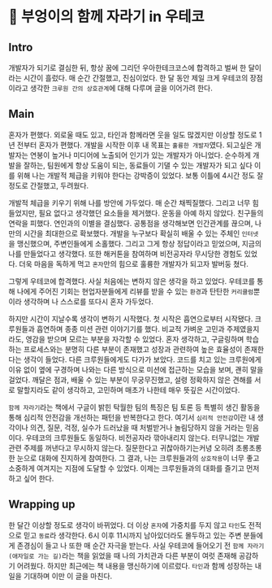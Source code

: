 # 🦉 부엉이의 함께 자라기 in 우테코

## Intro

개발자가 되기로 결심한 뒤, 항상 꿈에 그리던 우아한테크코스에 합격하고 벌써 한 달이라는 시간이 흘렀다. 매 순간 간절했고, 진심이었다. 한 달 동안 제일 크게 우테코의 장점이라고
생각한 `크루원 간의 상호관계`에 대해 다루며 글을 이어가려 한다.

## Main

혼자가 편했다. 외로울 때도 있고, 타인과 함께라면 웃을 일도 많겠지만 이상할 정도로 1년 전부터 혼자가 편했다. 개발을 시작한 이후 내 목표는  `훌륭한 개발자`였다. 되고싶은 개발자는 연봉이 높거나 미디어에 노출되어 인기가 있는 개발자가 아니었다.
순수하게 개발을 잘하는, 팀원에게 항상 도움이 되는, 동료들이 기댈 수 있는 개발자가 되고 싶다 이를 위해 나는 개발적 체급을 키워야 한다는 강박증이 있었다. 보통 이틀에 4시간 정도 잘 정도로 간절했고, 두려웠다.

개발적 체급을 키우기 위해 나를 방안에 가두었다. 매 순간 채찍질했다. 그리고 너무 힘들었지만, 필요 없다고 생각했던 요소들을 제거했다. 운동을 아예 하지 않았다. 친구들의 연락을 피했다. 연인과의 이별을 결심했다. 공통점을 생각해보면
인간관계를 끊으며, 나만의 시간을 최대한으로 확보했다. 개발을 누구보다 확실히 배울 수 있는 주체인 `인터넷`을 맹신했으며, 주변인들에게 소홀했다. 그리고 그게 항상 정답이라고 믿었으며, 지금의 나를 만들었다고 생각했다. 또한 해커톤을 참여하며 비전공자라 무시당한 경험도 있었다.
더욱 마음을 독하게 먹고 `혼자`만의 힘으로 훌륭한 개발자가 되고자 발버둥 쳤다.

그렇게 우테코에 합격했다. 사실 처음에는 변하지 않은 생각을 하고 있었다. 우테코를 통해 나에게 주어진 기회는
현업자분들에게 리뷰를 받을 수 있는 `환경`과 탄탄한 `커리큘럼`뿐이라 생각하며 나 스스로를 또다시 혼자 가두었다.

하지만 시간이 지날수록 생각이 변하기 시작했다. 첫 시작은 흡연으로부터 시작됐다. 크루원들과 흡연하며 종종 미션 관련 이야기기를 했다. 비교적 가벼운 고민과 주제였을지라도, 영감을 받으며 모르는 부분을 자각할 수 있었다. 혼자 생각하고, 구글링하며 학습하는 프로세스와는 분명히 다른 부분이
존재했고 성장과 관련하여 높은 효율성이 존재한다는 생각이 들었다. 다른 크루원들에게도 다가가 보았다. 코드를 치고 있는 크루원에게 이유 없이 옆에 구경하며 나와는 다른 방식으로 미션에 접근하는 모습을 보며, 괜히 말을 걸었다.
깨달은 점과, 배울 수 있는 부분이 무궁무진했고, 설령 정확하지 않은 견해를 서로 말할지라도 같이 생각하고, 고민하며 매초가 나한테 매우 뜻깊은 시간이었다.

`함께 자라기`라는 책에서 구글이 밝힌 탁월한 팀의 특징은 팀 토론 등 특별히 생긴 활동을 통해 심리적 안전감을 개선하는 패턴을 반복한다고 한다. 여기서 `심리적 안전감`이란 내 생각이나 의견, 질문, 걱정, 실수가 드러났을 때 처벌받거나 놀림당하지 않을 거라는 믿음이다.
우테코의 크루원들도 동일하다. 비전공자라 깎아내리지 않는다. 터무니없는 개발 관련 주제를 꺼낸다고 무시하지 않는다. 질문한다고 귀찮아하기는커녕 오히려 초롱초롱한 눈으로 대화에 진지하게 참여한다. 그 결과, 나는 크루원들과의 `상호작용`이 너무 좋고 소중하게 여겨지는 지점에 도달할 수 있었다.
이제는 크루원들과의 대화를 즐기고 먼저 하고 싶어 한다.

## Wrapping up

한 달간 이상할 정도로 생각이 바뀌었다. 더 이상 `혼자`에 가중치를 두지 않고 `타인`도 전적으로 믿고 `동료`라 생각한다. 6시 이후 11시까지 남아있더라도 몰두하고 있는 주변 분들에게 존경심이 들고 나 또한 매 순간 자극을 받는다.
사실 우테코에 들어오기 전 `함께 자라기(애자일로 가는 길)`라는 책을 읽었을 때 나의 가치관과 다른 부분이 여럿 존재해 공감하기 어려웠다. 하지만 최근에는 책 내용을 맹신하기에 이르렀다. `타인`과 함께 성장하는
내일을 기대하며 이만 이 글을 마친다.
